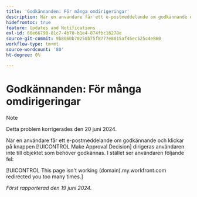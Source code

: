 ```yaml
---
title: 'Godkännanden: För många omdirigeringar'
description: När en användare får ett e-postmeddelande om godkännande och klickar på knappen för att fatta beslut om godkännande dirigeras användaren inte till objektet som behöver godkännas. Användaren ser i stället ett fel.
hidefromtoc: true
feature: Updates and Notifications
exl-id: 60e66790-81c7-4b70-b1e4-874fbc16278e
source-git-commit: 9b8060b70250b75f8777e8815af45ec525c4e860
workflow-type: tm+mt
source-wordcount: '80'
ht-degree: 0%

---
```


# Godkännanden: För många omdirigeringar

>[!NOTE]
>
>Detta problem korrigerades den 20 juni 2024.

När en användare får ett e-postmeddelande om godkännande och klickar på knappen [!UICONTROL Make Approval Decision] dirigeras användaren inte till objektet som behöver godkännas. I stället ser användaren följande fel:

[!UICONTROL This page isn't working (domain).my.workfront.com redirected you too many times.]

_Först rapporterad den 19 juni 2024._
